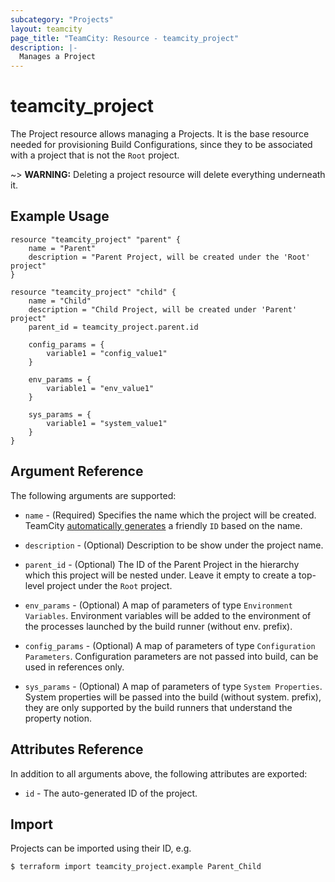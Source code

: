 ```yaml
---
subcategory: "Projects"
layout: teamcity
page_title: "TeamCity: Resource - teamcity_project"
description: |-
  Manages a Project
---
```


# teamcity_project

The Project resource allows managing a Projects. It is the base resource needed for provisioning Build Configurations, since they to be associated with a project that is not the `Root` project.

~> **WARNING:** Deleting a project resource will delete everything underneath it.

## Example Usage

```hcl
resource "teamcity_project" "parent" {
    name = "Parent"
    description = "Parent Project, will be created under the 'Root' project"
}

resource "teamcity_project" "child" {
    name = "Child"
    description = "Child Project, will be created under 'Parent' project"
    parent_id = teamcity_project.parent.id

    config_params = {
        variable1 = "config_value1"
    }

    env_params = {
        variable1 = "env_value1"
    }

    sys_params = {
        variable1 = "system_value1"
    }
}
```

## Argument Reference

The following arguments are supported:

* `name` - (Required) Specifies the name which the project will be created. TeamCity [automatically generates](https://confluence.jetbrains.com/display/TCD18/Identifier) a friendly `ID`  based on the name.

* `description` - (Optional) Description to be show under the project name.

* `parent_id` - (Optional) The ID of the Parent Project in the hierarchy which this project will be nested under. Leave it empty to create a top-level project under the `Root` project.

* `env_params` - (Optional) A map of parameters of type `Environment Variables`. Environment variables will be added to the environment of the processes launched by the build runner (without env. prefix).

* `config_params` - (Optional) A map of parameters of type `Configuration Parameters`. Configuration parameters are not passed into build, can be used in references only.

* `sys_params` - (Optional) A map of parameters of type `System Properties`. System properties will be passed into the build (without system. prefix), they are only supported by the build runners that understand the property notion.

## Attributes Reference

In addition to all arguments above, the following attributes are exported:

* `id` - The auto-generated ID of the project.

## Import

Projects can be imported using their ID, e.g.

```
$ terraform import teamcity_project.example Parent_Child
```
